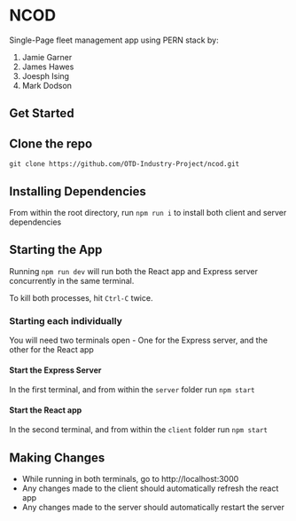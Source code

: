 # NCOD

Single-Page fleet management app using PERN stack by:

1. Jamie Garner
2. James Hawes
3. Joesph Ising
4. Mark Dodson

## Get Started

## Clone the repo

`git clone https://github.com/OTD-Industry-Project/ncod.git`

## Installing Dependencies

From within the root directory, run `npm run i` to install both client and server dependencies

## Starting the App

Running `npm run dev` will run both the React app and Express server concurrently in the same terminal.

To kill both processes, hit `Ctrl-C` twice.

### Starting each individually

You will need two terminals open - One for the Express server, and the other for the React app

#### Start the Express Server

In the first terminal, and from within the `server` folder run `npm start`

#### Start the React app

In the second terminal, and from within the `client` folder run `npm start`

## Making Changes

-   While running in both terminals, go to http://localhost:3000
-   Any changes made to the client should automatically refresh the react app
-   Any changes made to the server should automatically restart the server
